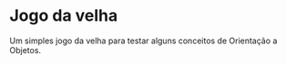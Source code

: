 Jogo da velha
============

Um simples jogo da velha para testar alguns conceitos de Orientação a Objetos.

